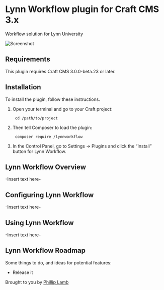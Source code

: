 # Lynn Workflow plugin for Craft CMS 3.x

Workflow solution for Lynn University

![Screenshot](resources/img/plugin-logo.png)

## Requirements

This plugin requires Craft CMS 3.0.0-beta.23 or later.

## Installation

To install the plugin, follow these instructions.

1. Open your terminal and go to your Craft project:

        cd /path/to/project

2. Then tell Composer to load the plugin:

        composer require /lynnworkflow

3. In the Control Panel, go to Settings → Plugins and click the “Install” button for Lynn Workflow.

## Lynn Workflow Overview

-Insert text here-

## Configuring Lynn Workflow

-Insert text here-

## Using Lynn Workflow

-Insert text here-

## Lynn Workflow Roadmap

Some things to do, and ideas for potential features:

* Release it

Brought to you by [Phillip Lamb](https://github.com/the-refinery)
